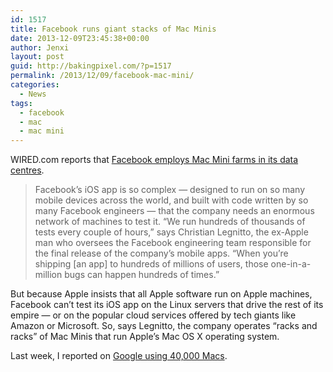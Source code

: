 ```yaml
---
id: 1517
title: Facebook runs giant stacks of Mac Minis
date: 2013-12-09T23:45:38+00:00
author: Jenxi
layout: post
guid: http://bakingpixel.com/?p=1517
permalink: /2013/12/09/facebook-mac-mini/
categories:
  - News
tags:
  - facebook
  - mac
  - mac mini
---
```

WIRED.com reports that [Facebook employs Mac Mini farms in its data centres](http://www.wired.com/wiredenterprise/2013/12/apples-mac-mini-reborn/).

> Facebook’s iOS app is so complex — designed to run on so many mobile devices across the world, and built with code written by so many Facebook engineers — that the company needs an enormous network of machines to test it. “We run hundreds of thousands of tests every couple of hours,” says Christian Legnitto, the ex-Apple man who oversees the Facebook engineering team responsible for the final release of the company’s mobile apps. “When you’re shipping [an app] to hundreds of millions of users, those one-in-a-million bugs can happen hundreds of times.” 

But because Apple insists that all Apple software run on Apple machines, Facebook can’t test its iOS app on the Linux servers that drive the rest of its empire — or on the popular cloud services offered by tech giants like Amazon or Microsoft. So, says Legnitto, the company operates “racks and racks” of Mac Minis that run Apple’s Mac OS X operating system.

Last week, I reported on [Google using 40,000 Macs](http://bakingpixel.com/2013/11/google-uses-over-40000-macs/).